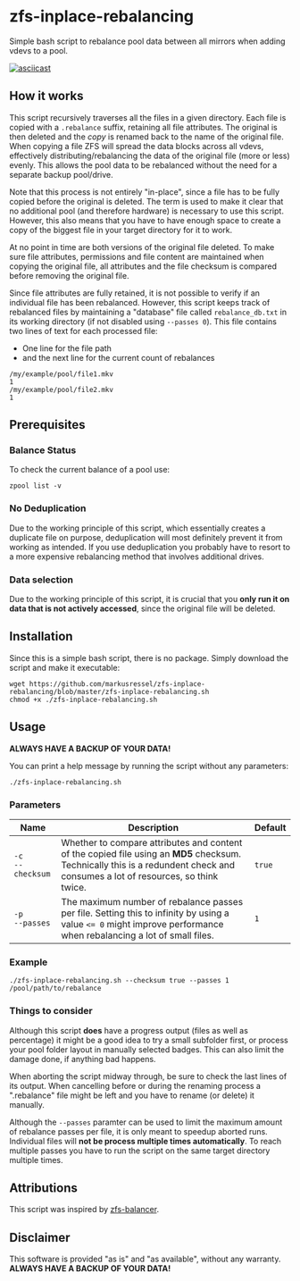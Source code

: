 # zfs-inplace-rebalancing
Simple bash script to rebalance pool data between all mirrors when adding vdevs to a pool.

[![asciicast](https://asciinema.org/a/350222.svg)](https://asciinema.org/a/350222)

## How it works

This script recursively traverses all the files in a given directory. Each file is copied with a `.rebalance` suffix, retaining all file attributes. The original is then deleted and the *copy* is renamed back to the name of the original file. When copying a file ZFS will spread the data blocks across all vdevs, effectively distributing/rebalancing the data of the original file (more or less) evenly. This allows the pool data to be rebalanced without the need for a separate backup pool/drive.

Note that this process is not entirely "in-place", since a file has to be fully copied before the original is deleted. The term is used to make it clear that no additional pool (and therefore hardware) is necessary to use this script. However, this also means that you have to have enough space to create a copy of the biggest file in your target directory for it to work.

At no point in time are both versions of the original file deleted.
To make sure file attributes, permissions and file content are maintained when copying the original file, all attributes and the file checksum is compared before removing the original file.

Since file attributes are fully retained, it is not possible to verify if an individual file has been rebalanced. However, this script keeps track of rebalanced files by maintaining a "database" file called `rebalance_db.txt` in its working directory (if not disabled using `--passes 0`). This file contains two lines of text for each processed file:

* One line for the file path
* and the next line for the current count of rebalances

```text
/my/example/pool/file1.mkv
1
/my/example/pool/file2.mkv
1
```

## Prerequisites

### Balance Status

To check the current balance of a pool use:

```
zpool list -v
```

### No Deduplication

Due to the working principle of this script, which essentially creates a duplicate file on purpose, deduplication will most definitely prevent it from working as intended. If you use deduplication you probably have to resort to a more expensive rebalancing method that involves additional drives.

### Data selection

Due to the working principle of this script, it is crucial that you **only run it on data that is not actively accessed**, since the original file will be deleted.

## Installation

Since this is a simple bash script, there is no package. Simply download the script and make it executable:

```shell
wget https://github.com/markusressel/zfs-inplace-rebalancing/blob/master/zfs-inplace-rebalancing.sh
chmod +x ./zfs-inplace-rebalancing.sh
```

## Usage

**ALWAYS HAVE A BACKUP OF YOUR DATA!**

You can print a help message by running the script without any parameters:

```
./zfs-inplace-rebalancing.sh
```

### Parameters

| Name      | Description | Default |
|-----------|-------------|---------|
| `-c`<br>`--checksum` | Whether to compare attributes and content of the copied file using an **MD5** checksum. Technically this is a redundent check and consumes a lot of resources, so think twice. | `true` |
| `-p`<br>`--passes`   | The maximum number of rebalance passes per file. Setting this to infinity by using a value `<= 0` might improve performance when rebalancing a lot of small files. | `1` |

### Example

```
./zfs-inplace-rebalancing.sh --checksum true --passes 1 /pool/path/to/rebalance
```

### Things to consider

Although this script **does** have a progress output (files as well as percentage) it might be a good idea to try a small subfolder first, or process your pool folder layout in manually selected badges. This can also limit the damage done, if anything bad happens.

When aborting the script midway through, be sure to check the last lines of its output. When cancelling before or during the renaming process a ".rebalance" file might be left and you have to rename (or delete) it manually.

Although the `--passes` paramter can be used to limit the maximum amount of rebalance passes per file, it is only meant to speedup aborted runs. Individual files will **not be process multiple times automatically**. To reach multiple passes you have to run the script on the same target directory multiple times.

## Attributions

This script was inspired by [zfs-balancer](https://github.com/programster/zfs-balancer).

## Disclaimer

This software is provided "as is" and "as available", without any warranty.  
**ALWAYS HAVE A BACKUP OF YOUR DATA!**
